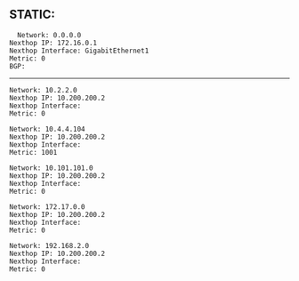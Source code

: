   STATIC:
  ------
      Network: 0.0.0.0
    Nexthop IP: 172.16.0.1
    Nexthop Interface: GigabitEthernet1
    Metric: 0
    BGP:
  ----
      
    Network: 10.2.2.0
    Nexthop IP: 10.200.200.2
    Nexthop Interface: 
    Metric: 0
      
    Network: 10.4.4.104
    Nexthop IP: 10.200.200.2
    Nexthop Interface: 
    Metric: 1001
      
    Network: 10.101.101.0
    Nexthop IP: 10.200.200.2
    Nexthop Interface: 
    Metric: 0
      
    Network: 172.17.0.0
    Nexthop IP: 10.200.200.2
    Nexthop Interface: 
    Metric: 0
      
    Network: 192.168.2.0
    Nexthop IP: 10.200.200.2
    Nexthop Interface: 
    Metric: 0
  
  
